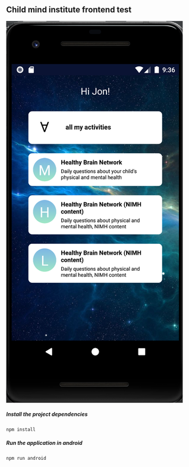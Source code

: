 ## Child mind institute frontend test

![Test list](app/assets/test.png)

##### Install the project dependencies
```javascript
npm install
```
##### Run the application in android
```javascript
npm run android
```

